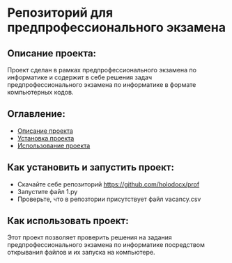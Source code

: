 # Репозиторий для предпрофессионального экзамена
## Описание проекта:
Проект сделан в рамках предпрофессионального экзамена по информатике и содержит в себе решения задач предпрофессионального экзамена по информатике в формате компьютерных кодов.
## Оглавление:
- [Описание проекта](#Оглавление)
- [Установка проекта](#Как_установить_и_запустить_проект)
- [Использование проекта](#Как_использовать_проект)
## Как установить и запустить проект:
- Скачайте себе репозиторий https://github.com/holodocx/prof
- Запустите файл 1.py
- Проверьте, что в репозтории присутствует файл vacancy.csv
## Как использовать проект:
Этот проект позволяет проверить решения на задания предпрофессионального экзамена по информатике посредством открывания файлов и их запуска на компьютере.
